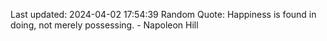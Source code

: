 Last updated: 2024-04-02 17:54:39
Random Quote: Happiness is found in doing, not merely possessing. - Napoleon Hill